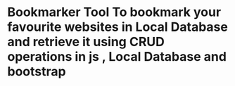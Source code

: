 # Bookmarker Tool To bookmark your favourite websites in Local Database and retrieve it using CRUD operations in js , Local Database and bootstrap
